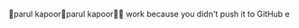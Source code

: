 parul kapoor                                          p a r u l   k a p o o r                                      work because you didn't push it to GitHub e